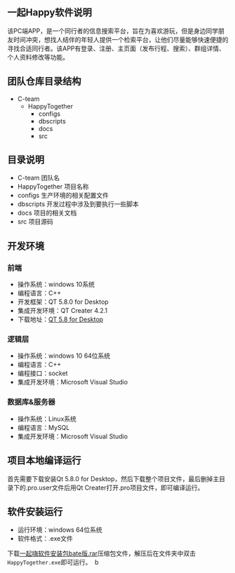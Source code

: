 ## 一起Happy软件说明
该PC端APP，是一个同行者的信息搜索平台，旨在为喜欢游玩，但是身边同学朋友时间冲突，想找人结伴的年轻人提供一个检索平台，让他们尽量能够快速便捷的寻找合适同行者。该APP有登录、注册、主页面（发布行程、搜索）、群组详情、个人资料修改等功能。

## 团队仓库目录结构

- C-team
    - HappyTogether
        - configs
        - dbscripts
        - docs
        - src

## 目录说明
- C-team 团队名
- HappyTogether 项目名称
- configs 生产环境的相关配置文件
- dbscripts 开发过程中涉及到要执行一些脚本
- docs 项目的相关文档
- src 项目源码

## 开发环境
### 前端
- 操作系统：windows 10系统
- 编程语言：C++
- 开发框架：QT 5.8.0 for Desktop
- 集成开发环境：QT Creater 4.2.1
- 下载地址：[QT 5.8 for Desktop](https://download.qt.io/official_releases/qt/5.8/5.8.0/qt-opensource-windows-x86-mingw530-5.8.0.exe)

### 逻辑层
- 操作系统：windows 10  64位系统
- 编程语言：C++
- 编程接口：socket
- 集成开发环境：Microsoft Visual Studio

### 数据库&服务器
- 操作系统：Linux系统
- 编程语言：MySQL
- 集成开发环境：Microsoft Visual Studio

## 项目本地编译运行
首先需要下载安装Qt 5.8.0 for Desktop，然后下载整个项目文件，最后删掉主目录下的.pro.user文件后用Qt Creater打开.pro项目文件，即可编译运行。

## 软件安装运行
- 运行环境：windows 64位系统
- 软件格式：.exe文件

下载[一起嗨软件安装包bate版.rar](https://github.com/WHUSE2017/C-team/raw/master/HappyTogether/%E4%B8%80%E8%B5%B7%E5%97%A8%E8%BD%AF%E4%BB%B6%E5%AE%89%E8%A3%85%E5%8C%85bate%E7%89%88.rar)压缩包文件，解压后在文件夹中双击`HappyTogether.exe`即可运行。  b

